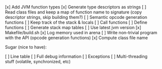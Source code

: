 [x] Add JVM function types
[x] Generate type descriptors as strings
[ ] Read class files and keep a map of function name to signature (copy descriptor strings, skip building them?)
[ ] Semantic opcode generation functions
[ ] Keep track of the stack & locals
[ ] Call functions
[ ] Define functions
[ ] Generate stack map tables
[ ] Use latest jvm version
[x] Makefile/build.sh
[x] Log memory used in arena
[ ] Write non-trivial program with the API (opcode generation functions)
[x] Compute class file name

Sugar (nice to have):

[ ] Line table
[ ] Full debug information
[ ] Exceptions
[ ] Multi-threading stuff (volatile, synchronized, etc)
